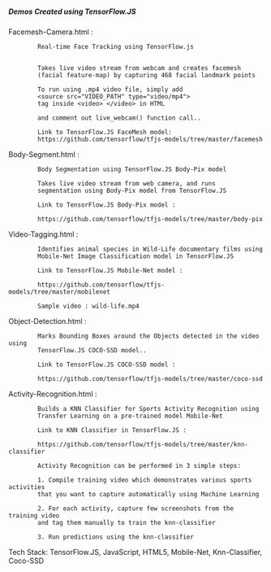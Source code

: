 
##### 	Demos Created using TensorFlow.JS    #####


Facemesh-Camera.html :

			Real-time Face Tracking using TensorFlow.js


			Takes live video stream from webcam and creates facemesh
			(facial feature-map) by capturing 468 facial landmark points

			To run using .mp4 video file, simply add 
			<source src="VIDEO_PATH" type="video/mp4"> 
			tag inside <video> </video> in HTML

			and comment out live_webcam() function call..

			Link to TensorFlow.JS FaceMesh model:
			https://github.com/tensorflow/tfjs-models/tree/master/facemesh

Body-Segment.html   :

			Body Segmentation using TensorFlow.JS Body-Pix model

			Takes live video stream from web camera, and runs
			segmentation using Body-Pix model from TensorFlow.JS

			Link to TensorFlow.JS Body-Pix model :

			https://github.com/tensorflow/tfjs-models/tree/master/body-pix

Video-Tagging.html  :

			Identifies animal species in Wild-Life documentary films using
			Mobile-Net Image Classification model in TensorFlow.JS

			Link to TensorFlow.JS Mobile-Net model :

			https://github.com/tensorflow/tfjs-models/tree/master/mobilenet

			Sample video : wild-life.mp4

Object-Detection.html :

			Marks Bounding Boxes around the Objects detected in the video using
			TensorFlow.JS COCO-SSD model..

			Link to TensorFlow.JS COCO-SSD model :

			https://github.com/tensorflow/tfjs-models/tree/master/coco-ssd


Activity-Recognition.html :

			Builds a KNN Classifier for Sports Activity Recognition using 
			Transfer Learning on a pre-trained model Mobile-Net

			Link to KNN Classifier in TensorFlow.JS :

			https://github.com/tensorflow/tfjs-models/tree/master/knn-classifier

			Activity Recognition can be performed in 3 simple steps:

			1. Compile training video which demonstrates various sports activities
			that you want to capture automatically using Machine Learning

			2. For each activity, capture few screenshots from the training video 
			and tag them manually to train the knn-classifier

			3. Run predictions using the knn-classifier

Tech Stack: TensorFlow.JS, JavaScript, HTML5, Mobile-Net, Knn-Classifier, Coco-SSD
